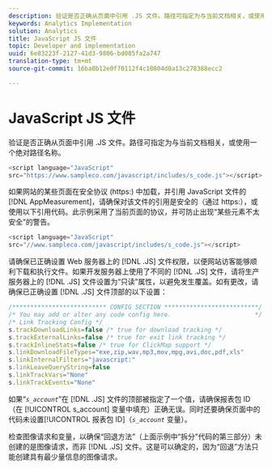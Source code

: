 ```yaml
---
description: 验证是否正确从页面中引用 .JS 文件。路径可指定为与当前文档相关，或使用一个绝对路径名称。
keywords: Analytics Implementation
solution: Analytics
title: JavaScript JS 文件
topic: Developer and implementation
uuid: 6e83223f-2127-41d3-9806-bd085fa2a747
translation-type: tm+mt
source-git-commit: 16ba0b12e0f70112f4c10804d0a13c278388ecc2

---
```



# JavaScript JS 文件

验证是否正确从页面中引用 .JS 文件。路径可指定为与当前文档相关，或使用一个绝对路径名称。

```js
<script language="JavaScript" 
src="https://www.sampleco.com/javascript/includes/s_code.js"></script>
```

如果网站的某些页面在安全协议 (https:) 中加载，并引用 JavaScript 文件的 [!DNL AppMeasurement]，请确保对该文件的引用是安全的（通过 https:），或使用以下引用代码。此示例采用了当前页面的协议，并可防止出现“某些元素不太安全”的警告。

```js
<script language="JavaScript" 
src="//www.sampleco.com/javascript/includes/s_code.js"></script>
```

请确保已正确设置 Web 服务器上的 [!DNL .JS] 文件权限，以便网站访客能够顺利下载和执行文件。如果开发服务器上使用了不同的 [!DNL .JS] 文件，请将生产服务器上的 [!DNL .JS] 文件设置为“只读”属性，以避免发生覆盖。如有更改，请确保已正确设置 [!DNL .JS] 文件顶部的以下设置：

```js
/************************** CONFIG SECTION **************************/
/* You may add or alter any code config here.                       */
/* Link Tracking Config */
s.trackDownloadLinks=false /* true for download tracking */
s.trackExternalLinks=false /* true for exit link tracking */
s.trackInlineStats=false /* true for ClickMap support */
s.linkDownloadFileTypes="exe,zip,wav,mp3,mov,mpg,avi,doc,pdf,xls"
s.linkInternalFilters="javascript:"
s.linkLeaveQueryString=false
s.linkTrackVars="None" 
s.linkTrackEvents="None"
```

如果“*`s_account`*”在 [!DNL .JS] 文件的顶部被指定了一个值，请确保报表包 ID（在 [!UICONTROL s_account] 变量中填充）正确无误。同时还要确保页面中的代码未设置[!UICONTROL 报表包 ID]（*`s_account`* 变量）。

检查图像请求和变量，以确保“回退方法”（上面示例中“拆分”代码的第三部分）未创建的是图像请求，而非 [!DNL .JS] 文件。这是可以确定的，因为“回退”方法只能创建具有最少量信息的图像请求。
